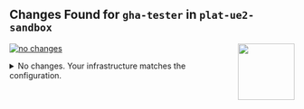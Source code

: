 
## Changes Found for `gha-tester` in `plat-ue2-sandbox`

<a href="https://cloudposse.com/"><img src="https://cloudposse.com/logo-300x69.svg" width="100px" align="right"/></a>
 [![no changes](https://shields.io/badge/-NO_CHANGE-inactive?style=for-the-badge)](#user-content-plat-ue2-sandbox-gha-tester)



<details><summary><a id="result-plat-ue2-sandbox-gha-tester" />No changes. Your infrastructure matches the configuration.</summary>

<br/>      
To reproduce this locally, run:<br/><br/>

```shell
atmos terraform plan gha-tester -s plat-ue2-sandbox
```
    


    
---
    
</details>




      
